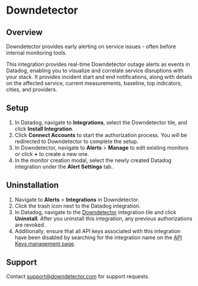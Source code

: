 # Downdetector

## Overview

Downdetector provides early alerting on service issues - often before internal monitoring tools.

This integration provides real-time Downdetector outage alerts as events in Datadog, enabling you to visualize and correlate service disruptions with your stack. It provides incident start and end notifications, along with details on the affected service, current measurements, baseline, top indicators, cities, and providers.

## Setup

1. In Datadog, navigate to **Integrations**, select the Downdetector tile, and click **Install Integration**.
2. Click **Connect Accounts** to start the authorization process. You will be redirected to Downdetector to complete the setup.
3. In Downdetector, navigate to **Alerts** > **Manage** to edit existing monitors or click **+** to create a new one.
5. In the monitor creation modal, select the newly created Datadog integration under the **Alert Settings** tab.


## Uninstallation

1. Navigate to **Alerts** > **Integrations** in Downdetector.
2. Click the trash icon next to the Datadog integration.
3. In Datadog, navigate to the [Downdetector][1] integration tile and click **Uninstall**. After you uninstall this integration, any previous authorizations are revoked.
4. Additionally, ensure that all API keys associated with this integration have been disabled by searching for the integration name on the [API Keys management page][2].

## Support

Contact support@downdetector.com for support requests.


[1]: https://app.datadoghq.com/integrations/downdetector
[2]: https://app.datadoghq.com/organization-settings/api-keys?filter=Downdetector